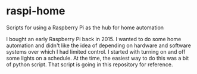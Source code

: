 # raspi-home
Scripts for using a Raspberry Pi as the hub for home automation

I bought an early Raspberry Pi back in 2015.  I wanted to do some home automation and didn't like the idea of depending on 
hardware and software systems over which I had limited control.  I started with turning on and off some lights on a schedule. 
At the time, the easiest way to do this was a bit of python script.  That script is going in this repository for reference.
